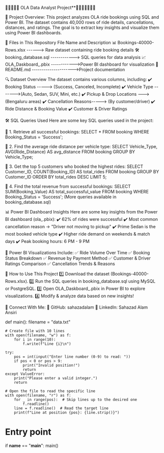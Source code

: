 🚖🚖🚖🚖🚖 OLA Data Analyst Project**🚖🚖🚖🚖🚖🚖🚖

📌 Project Overview: This project analyzes OLA ride bookings using SQL and Power BI. The dataset contains 40,000 rows of ride details, cancellations, distances, and ratings. The goal is to extract key insights and visualize them using Power BI dashboards.

📂 Files in This Repository File Name and Description 📊 Bookings-40000-Rows.xlsx ------> Raw dataset containing ride booking details 🛠 booking_database.sql ------------> SQL queries for data analysis 📈 OLA_Daskboard_.pbix ------------>Power BI dashboard for visualization 📄 README.md --------------------->Project documentation

🔍 Dataset Overview The dataset contains various columns, including: ✔️ Booking Status -----> (Success, Canceled, Incomplete) ✔️ Vehicle Type ------->(Auto, Sedan, SUV, Mini, etc.) ✔️ Pickup & Drop Locations --->(Bengaluru areas) ✔️ Cancellation Reasons-----> (By customer/driver) ✔️ Ride Distance & Booking Value ✔️ Customer & Driver Ratings

🛠️ SQL Queries Used Here are some key SQL queries used in the project:

📌 1. Retrieve all successful bookings: SELECT * FROM booking WHERE Booking_Status = 'Success';

📌 2. Find the average ride distance per vehicle type: SELECT Vehicle_Type, AVG(Ride_Distance) AS avg_distance FROM booking GROUP BY Vehicle_Type;

📌 3. Get the top 5 customers who booked the highest rides: SELECT Customer_ID, COUNT(Booking_ID) AS total_rides FROM booking GROUP BY Customer_ID ORDER BY total_rides DESC LIMIT 5;

📌 4. Find the total revenue from successful bookings: SELECT SUM(Booking_Value) AS total_successful_value FROM booking WHERE Booking_Status = 'Success'; (More queries available in booking_database.sql)

📊 Power BI Dashboard Insights Here are some key insights from the Power BI dashboard (ola_.pbix): ✔️ 62% of rides were successful ✔️ Most common cancellation reason → "Driver not moving to pickup" ✔️ Prime Sedan is the most booked vehicle type ✔️ Higher ride demand on weekends & match days ✔️ Peak booking hours: 6 PM - 9 PM

🚀 Power BI Visualizations Include: ✅ Ride Volume Over Time ✅ Booking Status Breakdown ✅ Revenue by Payment Method ✅ Customer & Driver Ratings Comparison ✅ Cancellation Trends & Reasons

🔗 How to Use This Project 1️⃣ Download the dataset (Bookings-40000-Rows.xlsx). 2️⃣ Run the SQL queries in booking_database.sql using MySQL or PostgreSQL. 3️⃣ Open OLA_Daskboard_.pbix in Power BI to explore visualizations. 4️⃣ Modify & analyze data based on new insights!

📢 Connect With Me:
🔗 GitHub: sahazadalam
🔗 LinkedIn: Sahazad Alam Ansiri




def main():
    filename = "data.txt"
    
    # Create file with 10 lines
    with open(filename, "w") as f:
        for i in range(10):
            f.write(f"Line {i}\n")
    
    try:
        pos = int(input("Enter line number (0-9) to read: "))
        if pos < 0 or pos > 9:
            print("Invalid position!")
            return
    except ValueError:
        print("Please enter a valid integer.")
        return

    # Open the file to read the specific line
    with open(filename, "r") as f:
        for _ in range(pos):  # Skip lines up to the desired one
            f.readline()
        line = f.readline()  # Read the target line
        print(f"Line at position {pos}: {line.strip()}")

# Entry point
if __name__ == "__main__":
    main()


